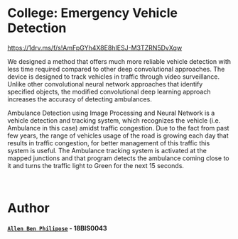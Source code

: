 # College: Emergency Vehicle Detection

https://1drv.ms/f/s!AmFpGYh4X8E8hIESJ-M3TZRN5DvXqw

We designed a method that offers much more reliable vehicle detection with less time required compared to other deep convolutional approaches. The device is designed to track vehicles in traffic through video surveillance. Unlike other convolutional neural network approaches that identify specified objects, the modified convolutional deep learning approach increases the accuracy of detecting ambulances.

Ambulance Detection using Image Processing and Neural Network is a vehicle detection and tracking system, which recognizes the vehicle (i.e. Ambulance in this case) amidst traffic congestion. Due to the fact from past few years, the range of vehicles usage of the road is growing each day that results in traffic congestion, for better management of this traffic this system is useful. The Ambulance tracking system is activated at the mapped junctions and that program detects the ambulance coming close to it and turns the traffic light to Green for the next 15 seconds. 

<br/>
  
# Author

#### [``Allen Ben Philipose``](https://abphilip.me/) - 18BIS0043
